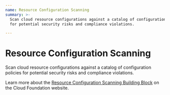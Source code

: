 ```yaml
---
name: Resource Configuration Scanning
summary: >-
  Scan cloud resource configurations against a catalog of configuration policies
  for potential security risks and compliance violations.

---
```


# Resource Configuration Scanning

Scan cloud resource configurations against a catalog of configuration policies for potential security risks and compliance violations.

Learn more about the [Resource Configuration Scanning Building Block](https://cloudfoundation.org/maturity-model/security-and-compliance/resource-configuration-scanning.html) on the Cloud Foundation website.
